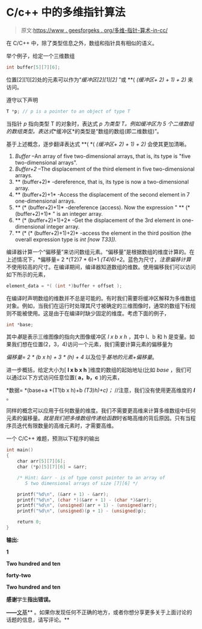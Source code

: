 # C/c++ 中的多维指针算法

> 原文:[https://www . geesforgeks . org/多维-指针-算术-in-cc/](https://www.geeksforgeeks.org/multidimensional-pointer-arithmetic-in-cc/)

在 C/C++ 中，除了类型信息之外，数组和指针具有相似的语义。

举个例子，给定一个三维数组

```cpp
int buffer[5][7][6];
```

位置[2][1][2]处的元素可以作为“*缓冲区[2][1][2]* ”或 **( *(缓冲区+ 2) + 1) + 2)* 来访问。

遵守以下声明

```cpp
T *p; // p is a pointer to an object of type T
```

当指针 *p* 指向类型 T 的对象时，表达式 **p* 为类型 T。例如*缓冲区*为 5 个二维数组的数组类型。表达式**缓冲区*的类型是“数组的数组(即二维数组)”。

基于上述概念，逐步翻译表达式 **( *( *(缓冲区+ 2) + 1) + 2)* 会使其更加清晰。

1.  *Buffer* –An array of five two-dimensional arrays, that is, its type is "five two-dimensional arrays".
2.  *Buffer+2* –The displacement of the third element in five two-dimensional arrays.
3.  ** (buffer+2)* -dereference, that is, its type is now a two-dimensional array.
4.  ** (buffer+2)+1* -Access the displacement of the second element in 7 one-dimensional arrays.
5.  ** (* (buffer+2)+1)* -dereference (access). Now the expression " ** (* (buffer+2)+1)* " is an integer array.
6.  ** (* (buffer+2)+1)+2* -Get the displacement of the 3rd element in one-dimensional integer array.
7.  ** (* (* (buffer+2)+1)+2)* -access the element in the third position (the overall expression type is *int [now T33]).*

编译器计算一个“偏移量”来访问数组元素。“偏移量”是根据数组的维度计算的。在上述情况下，*偏移量= 2 *(T2)7 * 6)+1 *(T4)6)+2*。蓝色为尺寸，*注意偏移计算*不使用较高的尺寸。在编译期间，编译器知道数组的维数。使用偏移我们可以访问如下所示的元素，

```cpp
element_data = *( (int *)buffer + offset );
```

在编译时声明数组的维数并不总是可能的。有时我们需要将缓冲区解释为多维数组对象。例如，当我们在运行时处理其尺寸被确定的三维图像时，通常的数组下标规则不能被使用。这是由于在编译时缺少固定的维度。考虑下面的例子，

```cpp
int *base;
```

其中*基*是表示三维图像的指向大图像缓冲区 *l x b x h* ，其中 l、b 和 h 是变量。如果我们想在位置(2，3，4)访问一个元素，我们需要计算元素的偏移量为

*偏移量= 2 * (b x h) + 3 * (h) + 4* 以及位于*基地的元素+偏移量*。

进一步概括，给定大小为[ **l x b x h** ]维度的数组的起始地址(比如 *base* ，我们可以通过以下方式访问任意位置( **a，b，c** )的元素，

*数据= *(base+a *(T1)b x h)+b *(T3)h)+c)；* //注意，我们没有使用更高维度的 ***l*** 。

同样的概念可以应用于任何数量的维度。我们不需要更高维来计算多维数组中任何元素的偏移量。*就是我们把多维数组传递给函数*时省略高维的背后原因。只有当程序员迭代有限数量的高维元素时，才需要高维。

一个 C/C++ 难题，预测以下程序的输出

```cpp
int main()
{
    char arr[5][7][6];
    char (*p)[5][7][6] = &arr;

    /* Hint: &arr - is of type const pointer to an array of
       5 two dimensional arrays of size [7][6] */

    printf("%d\n", (&arr + 1) - &arr);
    printf("%d\n", (char *)(&arr + 1) - (char *)&arr);
    printf("%d\n", (unsigned)(arr + 1) - (unsigned)arr);
    printf("%d\n", (unsigned)(p + 1) - (unsigned)p);

    return 0;
}
```

**输出:**

**1**

**Two hundred and ten**

**forty-two**

**Two hundred and ten**

**感谢**学生**指出错误。**

**——**[文基](https://www.geeksforgeeks.org/?page_id=2)** 。如果你发现任何不正确的地方，或者你想分享更多关于上面讨论的话题的信息，请写评论。**